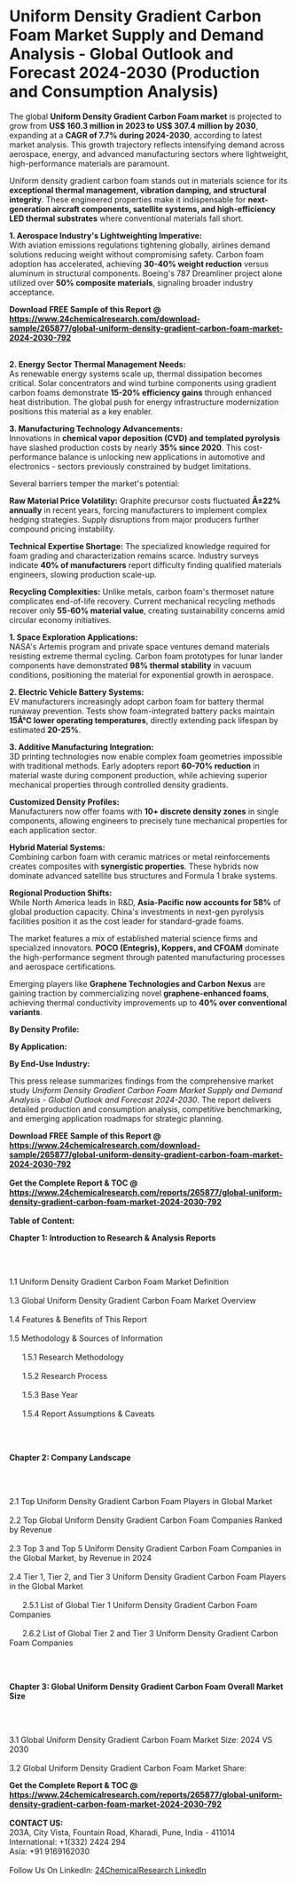 <h1>Uniform Density Gradient Carbon Foam Market Supply and Demand Analysis - Global Outlook and Forecast 2024-2030 (Production and Consumption Analysis)</h1><p>The global <strong>Uniform Density Gradient Carbon Foam market</strong> is projected to grow from <strong>US$ 160.3 million in 2023 to US$ 307.4 million by 2030</strong>, expanding at a <strong>CAGR of 7.7% during 2024-2030</strong>, according to latest market analysis. This growth trajectory reflects intensifying demand across aerospace, energy, and advanced manufacturing sectors where lightweight, high-performance materials are paramount.</p><p>Uniform density gradient carbon foam stands out in materials science for its <strong>exceptional thermal management, vibration damping, and structural integrity</strong>. These engineered properties make it indispensable for <strong>next-generation aircraft components, satellite systems, and high-efficiency LED thermal substrates</strong> where conventional materials fall short.</p><p><strong>1. Aerospace Industry's Lightweighting Imperative:</strong><br>
With aviation emissions regulations tightening globally, airlines demand solutions reducing weight without compromising safety. Carbon foam adoption has accelerated, achieving <strong>30-40% weight reduction</strong> versus aluminum in structural components. Boeing's 787 Dreamliner project alone utilized over <strong>50% composite materials</strong>, signaling broader industry acceptance.</p><div><b>Download FREE Sample of this Report @ 
            <a href="https://www.24chemicalresearch.com/download-sample/265877/global-uniform-density-gradient-carbon-foam-market-2024-2030-792">
            https://www.24chemicalresearch.com/download-sample/265877/global-uniform-density-gradient-carbon-foam-market-2024-2030-792</a></b></div><br><p><strong>2. Energy Sector Thermal Management Needs:</strong><br>
As renewable energy systems scale up, thermal dissipation becomes critical. Solar concentrators and wind turbine components using gradient carbon foams demonstrate <strong>15-20% efficiency gains</strong> through enhanced heat distribution. The global push for energy infrastructure modernization positions this material as a key enabler.</p><p><strong>3. Manufacturing Technology Advancements:</strong><br>
Innovations in <strong>chemical vapor deposition (CVD) and templated pyrolysis</strong> have slashed production costs by nearly <strong>35% since 2020</strong>. This cost-performance balance is unlocking new applications in automotive and electronics - sectors previously constrained by budget limitations.</p><p>Several barriers temper the market's potential:</p><p><strong>Raw Material Price Volatility:</strong> Graphite precursor costs fluctuated <strong>Â±22% annually</strong> in recent years, forcing manufacturers to implement complex hedging strategies. Supply disruptions from major producers further compound pricing instability.</p><p><strong>Technical Expertise Shortage:</strong> The specialized knowledge required for foam grading and characterization remains scarce. Industry surveys indicate <strong>40% of manufacturers</strong> report difficulty finding qualified materials engineers, slowing production scale-up.</p><p><strong>Recycling Complexities:</strong> Unlike metals, carbon foam's thermoset nature complicates end-of-life recovery. Current mechanical recycling methods recover only <strong>55-60% material value</strong>, creating sustainability concerns amid circular economy initiatives.</p><p><strong>1. Space Exploration Applications:</strong><br>
NASA's Artemis program and private space ventures demand materials resisting extreme thermal cycling. Carbon foam prototypes for lunar lander components have demonstrated <strong>98% thermal stability</strong> in vacuum conditions, positioning the material for exponential growth in aerospace.</p><p><strong>2. Electric Vehicle Battery Systems:</strong><br>
EV manufacturers increasingly adopt carbon foam for battery thermal runaway prevention. Tests show foam-integrated battery packs maintain <strong>15Â°C lower operating temperatures</strong>, directly extending pack lifespan by estimated <strong>20-25%</strong>.</p><p><strong>3. Additive Manufacturing Integration:</strong><br>
3D printing technologies now enable complex foam geometries impossible with traditional methods. Early adopters report <strong>60-70% reduction</strong> in material waste during component production, while achieving superior mechanical properties through controlled density gradients.</p><p><strong>Customized Density Profiles:</strong><br>
	Manufacturers now offer foams with <strong>10+ discrete density zones</strong> in single components, allowing engineers to precisely tune mechanical properties for each application sector.</p><p><strong>Hybrid Material Systems:</strong><br>
	Combining carbon foam with ceramic matrices or metal reinforcements creates composites with <strong>synergistic properties</strong>. These hybrids now dominate advanced satellite bus structures and Formula 1 brake systems.</p><p><strong>Regional Production Shifts:</strong><br>
	While North America leads in R&amp;D, <strong>Asia-Pacific now accounts for 58%</strong> of global production capacity. China's investments in next-gen pyrolysis facilities position it as the cost leader for standard-grade foams.</p><p>The market features a mix of established material science firms and specialized innovators. <strong>POCO (Entegris), Koppers, and CFOAM</strong> dominate the high-performance segment through patented manufacturing processes and aerospace certifications.</p><p>Emerging players like <strong>Graphene Technologies and Carbon Nexus</strong> are gaining traction by commercializing novel <strong>graphene-enhanced foams</strong>, achieving thermal conductivity improvements up to <strong>40% over conventional variants</strong>.</p><p><strong>By Density Profile:</strong></p><p><strong>By Application:</strong></p><p><strong>By End-Use Industry:</strong></p><p>This press release summarizes findings from the comprehensive market study <em>Uniform Density Gradient Carbon Foam Market Supply and Demand Analysis - Global Outlook and Forecast 2024-2030</em>. The report delivers detailed production and consumption analysis, competitive benchmarking, and emerging application roadmaps for strategic planning.</p><div><b>Download FREE Sample of this Report @ 
            <a href="https://www.24chemicalresearch.com/download-sample/265877/global-uniform-density-gradient-carbon-foam-market-2024-2030-792">
            https://www.24chemicalresearch.com/download-sample/265877/global-uniform-density-gradient-carbon-foam-market-2024-2030-792</a></b></div><br><div><b>Get the Complete Report & TOC @ 
            <a href="https://www.24chemicalresearch.com/reports/265877/global-uniform-density-gradient-carbon-foam-market-2024-2030-792">
            https://www.24chemicalresearch.com/reports/265877/global-uniform-density-gradient-carbon-foam-market-2024-2030-792</a></b></div><br>
            <b>Table of Content:</b><p><p><strong>Chapter 1: Introduction to Research &amp; Analysis Reports</strong></p><br />
<br />
<p>1.1 Uniform Density Gradient Carbon Foam  Market Definition<br /><br />
1.3 Global Uniform Density Gradient Carbon Foam  Market Overview<br /><br />
1.4 Features &amp; Benefits of This Report<br /><br />
1.5 Methodology &amp; Sources of Information<br /><br />
&nbsp;&nbsp;&nbsp;&nbsp;&nbsp; 1.5.1 Research Methodology<br /><br />
&nbsp;&nbsp;&nbsp;&nbsp;&nbsp; 1.5.2 Research Process<br /><br />
&nbsp;&nbsp;&nbsp;&nbsp;&nbsp; 1.5.3 Base Year<br /><br />
&nbsp;&nbsp;&nbsp;&nbsp;&nbsp; 1.5.4 Report Assumptions &amp; Caveats</p><br />
<br />
<p><strong>Chapter 2: Company Landscape</strong></p><br />
<br />
<p>2.1 Top Uniform Density Gradient Carbon Foam  Players in Global Market<br /><br />
2.2 Top Global Uniform Density Gradient Carbon Foam  Companies Ranked by Revenue<br /><br />
2.3 Top 3 and Top 5 Uniform Density Gradient Carbon Foam  Companies in the Global Market, by Revenue in 2024<br /><br />
2.4 Tier 1, Tier 2, and Tier 3 Uniform Density Gradient Carbon Foam  Players in the Global Market<br /><br />
&nbsp;&nbsp;&nbsp;&nbsp;&nbsp; 2.5.1 List of Global Tier 1 Uniform Density Gradient Carbon Foam  Companies<br /><br />
&nbsp;&nbsp;&nbsp;&nbsp;&nbsp; 2.6.2 List of Global Tier 2 and Tier 3 Uniform Density Gradient Carbon Foam  Companies</p><br />
<br />
<p><strong>Chapter 3: Global Uniform Density Gradient Carbon Foam  Overall Market Size</strong></p><br />
<br />
<p>3.1 Global Uniform Density Gradient Carbon Foam  Market Size: 2024 VS 2030<br /><br />
3.2 Global Uniform Density Gradient Carbon Foam  Market Share: </p><div><b>Get the Complete Report & TOC @ 
            <a href="https://www.24chemicalresearch.com/reports/265877/global-uniform-density-gradient-carbon-foam-market-2024-2030-792">
            https://www.24chemicalresearch.com/reports/265877/global-uniform-density-gradient-carbon-foam-market-2024-2030-792</a></b></div><br><b>CONTACT US:</b><br>
            203A, City Vista, Fountain Road, Kharadi, Pune, India - 411014<br>
            International: +1(332) 2424 294<br>
            Asia: +91 9169162030 <br><br>
            Follow Us On LinkedIn: <a href="https://www.linkedin.com/company/24chemicalresearch/">24ChemicalResearch LinkedIn</a>